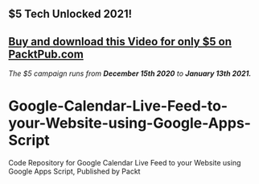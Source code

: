## $5 Tech Unlocked 2021!
[Buy and download this Video for only $5 on PacktPub.com](https://www.packtpub.com/product/google-calendar-live-feed-to-your-website-using-google-apps-script-video/9781839212444)
-----
*The $5 campaign         runs from __December 15th 2020__ to __January 13th 2021.__*

# Google-Calendar-Live-Feed-to-your-Website-using-Google-Apps-Script
Code Repository for Google Calendar Live Feed to your Website using Google Apps Script, Published by Packt
